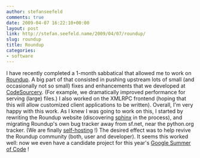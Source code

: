 ```yaml
---
author: stefanseefeld
comments: true
date: 2009-04-07 16:22:10+00:00
layout: post
link: http://stefan.seefeld.name/2009/04/07/roundup/
slug: roundup
title: Roundup
categories:
- software
---
```


I have recently completed a 1-month sabbatical that allowed me to work on [Roundup](http://www.roundup-tracker.org). A big part of that consisted in pushing upstream lots of small (and occasionally not so small) fixes and enhancements that we developed at [CodeSourcery](http://codesourcery.com). (For example, we dramatically improved performance for serving (large) files.)
I also worked on the XMLRPC frontend (hoping that this will allow customized client applications to be written).
Overall, I'm very happy with this work. As I knew I was going to work on this, I started by rewriting the Roundup website (discovering [sphinx](http://sphinx.pocoo.org/) in the process), and migrating Roundup's own bug tracker away from sf.net, near the python.org tracker. (We are finally [self-hosting](http://issues.roundup-tracker.org) !)
The desired effect was to help revive the Roundup community (both, user and developer). It seems this worked well: now we even have a candidate project for this year's [Google Summer of Code](http://socghop.appspot.com/) !
